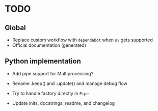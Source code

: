 # TODO

## Global

- Replace custom workflow with `dependabot` when `uv` gets supported
- Official documentation (generated)

## Python implementation

- Add pipe support for Multiprocessing?

- Rename .keep() and .update() and manage debug flow
- Try to handle factory directly in `Pipe`
- Update inits, docstrings, readme, and changelog
